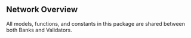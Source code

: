 ## Network Overview

All models, functions, and constants in this package are shared between both Banks and Validators.
